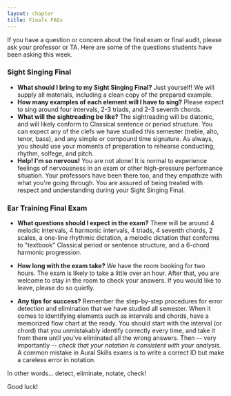 ```yaml
---
layout: chapter
title: Finals FAQs
---
```


If you have a question or concern about the final exam or final audit, please ask your professor or TA. Here are some of the questions students have been asking this week.

### Sight Singing Final

- **What should I bring to my Sight Singing Final?**
Just yourself! We will supply all materials, including a clean copy of the prepared example.
- **How many examples of each element will I have to sing?**
Please expect to sing around four intervals, 2-3 triads, and 2-3 seventh chords.
- **What will the sightreading be like?**
The sightreading will be diatonic, and will likely conform to Classical sentence or period structure. You can expect any of the clefs we have studied this semester (treble, alto, tenor, bass), and any simple or compound time signature. As always, you should use your moments of preparation to rehearse conducting, rhythm, solfege, and pitch.
- **Help! I'm so nervous!**
You are not alone! It is normal to experience feelings of nervousness in an exam or other high-pressure performance situation. Your professors have been there too, and they empathize with what you're going through. You are assured of being treated with respect and understanding during your Sight Singing Final.

### Ear Training Final Exam

- **What questions should I expect in the exam?**
There will be around 4 melodic intervals, 4 harmonic intervals, 4 triads, 4 seventh chords, 2 scales, a one-line rhythmic dictation, a melodic dictation that conforms to "textbook" Classical period or sentence structure, and a 6-chord harmonic progression.

- **How long with the exam take?**
We have the room booking for two hours. The exam is likely to take a little over an hour. After that, you are welcome to stay in the room to check your answers. If you would like to leave, please do so quietly.

- **Any tips for success?**
Remember the step-by-step procedures for error detection and elimination that we have studied all semester. When it comes to identifying elements such as intervals and chords, have a memorized flow chart at the ready. You should start with the interval (or chord) that you unmistakably identify correctly every time, and take it from there until you've eliminated all the wrong answers. Then -- very importantly -- *check that your notation is consistent with your analysis.* A common mistake in Aural Skills exams is to write a correct ID but make a careless error in notation.

In other words... detect, eliminate, notate, check!

Good luck!